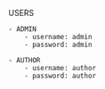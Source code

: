 USERS

    - ADMIN
        - username: admin
        - password: admin
    
    - AUTHOR
        - username: author
        - password: author
